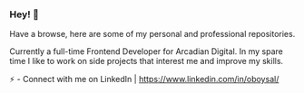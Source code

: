 ### Hey! :wave:

Have a browse, here are some of my personal and professional repositories.

Currently a full-time Frontend Developer for Arcadian Digital.
In my spare time I like to work on side projects that interest me and improve my skills.

:zap: - Connect with me on LinkedIn | https://www.linkedin.com/in/oboysal/
